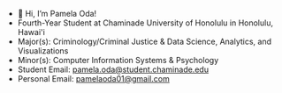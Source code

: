 - 👋 Hi, I’m Pamela Oda!
-  Fourth-Year Student at Chaminade University of Honolulu in Honolulu, Hawai'i
-  Major(s): Criminology/Criminal Justice & Data Science, Analytics, and Visualizations
-  Minor(s): Computer Information Systems & Psychology
-  Student Email: pamela.oda@student.chaminade.edu
-  Personal Email: pamelaoda01@gmail.com
